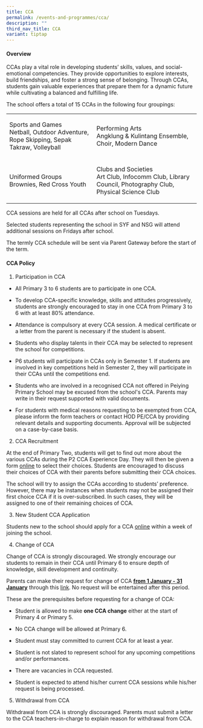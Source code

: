 ```yaml
---
title: CCA
permalink: /events-and-programmes/cca/
description: ""
third_nav_title: CCA
variant: tiptap
---
```

<h4>Overview</h4>
<p>CCAs play a vital role in developing students’ skills, values, and social-emotional
competencies. They provide opportunities to explore interests, build friendships,
and foster a strong sense of belonging. Through CCAs, students gain valuable
experiences that prepare them for a dynamic future while cultivating a
balanced and fulfilling life.</p>
<p>The school offers a total of 15 CCAs in the following four groupings:</p>
<table style="minWidth: 50px">
<colgroup>
<col>
<col>
</colgroup>
<tbody>
<tr>
<td rowspan="1" colspan="1">
<p>Sports and Games
<br>Netball, Outdoor Adventure, Rope Skipping, Sepak Takraw, Volleyball</p>
</td>
<td rowspan="1" colspan="1">
<p>Performing Arts
<br>Angklung &amp; Kulintang Ensemble, Choir, Modern Dance</p>
</td>
</tr>
<tr>
<td rowspan="1" colspan="1">
<p>Uniformed Groups
<br>Brownies, Red Cross Youth</p>
</td>
<td rowspan="1" colspan="1">
<p>Clubs and Societies
<br>Art Club, Infocomm Club, Library Council, Photography Club, Physical Science
Club</p>
</td>
</tr>
</tbody>
</table>
<p>CCA sessions are held for all CCAs after school on Tuesdays.&nbsp;</p>
<p>Selected students representing the school in SYF and NSG will attend additional
sessions on Fridays after school.</p>
<p>The termly CCA schedule will be sent via Parent Gateway before the start
of the term.</p>
<h4>CCA Policy</h4>
<ol data-tight="true" class="tight">
<li>
<p>Participation in CCA</p>
</li>
</ol>
<ul data-tight="true" class="tight">
<li>
<p>All Primary 3 to 6 students are to participate in one CCA.</p>
</li>
<li>
<p>To develop CCA-specific knowledge, skills and attitudes progressively,
students are strongly encouraged to stay in one CCA from Primary 3 to 6
with at least 80% attendance.</p>
</li>
<li>
<p>Attendance is compulsory at every CCA session. A medical certificate or
a letter from the parent is necessary if the student is absent.</p>
</li>
<li>
<p>Students who display talents in their CCA may be selected to represent
the school for competitions.</p>
</li>
<li>
<p>P6 students will participate in CCAs only in Semester 1. If students are
involved in key competitions held in Semester 2, they will participate
in their CCAs until the competitions end.</p>
</li>
<li>
<p>Students who are involved in a recognised CCA not offered in Peiying Primary
School may be excused from the school's CCA. Parents may write in their
request supported with valid documents.</p>
</li>
<li>
<p>For students with medical reasons requesting to be exempted from CCA,
please inform the form teachers or contact HOD PE/CCA by providing relevant
details and supporting documents. Approval will be subjected on a case-by-case
basis.</p>
</li>
</ul>
<ol start="2" data-tight="true" class="tight">
<li>
<p>CCA Recruitment</p>
</li>
</ol>
<p>At the end of Primary Two, students will get to find out more about the
various CCAs during the P2 CCA Experience Day. They will then be given
a form <a href="https://forms.moe.edu.sg/forms/vEagMk" rel="noopener noreferrer nofollow" target="_blank"><u>online</u></a> to
select their choices. Students are encouraged to discuss their choices
of CCA with their parents before submitting their CCA choices.</p>
<p>The school will try to assign the CCAs according to students’ preference.
However, there may be instances when students may not be assigned their
first choice CCA if it is over-subscribed. In such cases, they will be
assigned to one of their remaining choices of CCA.</p>
<ol start="3" data-tight="true" class="tight">
<li>
<p>New Student CCA Application</p>
</li>
</ol>
<p>Students new to the school should apply for a CCA <a href="https://forms.moe.edu.sg/forms/vEagMk" rel="noopener noreferrer nofollow" target="_blank"><u>online</u></a> within a
week of joining the school.</p>
<ol start="4">
<li>
<p>Change of CCA</p>
</li>
</ol>
<p>Change of CCA is strongly discouraged. We strongly encourage our students
to remain in their CCA until Primary 6 to ensure depth of knowledge, skill
development and continuity.</p>
<p>Parents can make their request for change of CCA <strong><u>from 1 January - 31 January</u></strong> through
this <a href="https://forms.moe.edu.sg/forms/J00jzp" rel="noopener noreferrer nofollow" target="_blank"><u>link</u></a>.
No request will be entertained after this period.</p>
<p>These are the prerequisites before requesting for a change of CCA:</p>
<ul>
<li>
<p>Student is allowed to make <strong>one CCA change</strong> either at the
start of Primary 4 or Primary 5.</p>
</li>
<li>
<p>No CCA change will be allowed at Primary 6.</p>
</li>
<li>
<p>Student must stay committed to current CCA for at least a year.</p>
</li>
<li>
<p>Student is not slated to represent school for any upcoming competitions
and/or performances.</p>
</li>
<li>
<p>There are vacancies in CCA requested.</p>
</li>
<li>
<p>Student is expected to attend his/her current CCA sessions while his/her
request is being processed.</p>
</li>
</ul>
<ol start="5" data-tight="true" class="tight">
<li>
<p>Withdrawal from CCA</p>
</li>
</ol>
<p>Withdrawal from CCA is strongly discouraged. Parents must submit a letter
to the CCA teachers-in-charge to explain reason for withdrawal from CCA.</p>
<p>
<br>
</p>